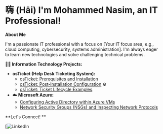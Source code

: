 # 嗨 (Hāi)  I'm Mohammed Nasim, an IT  Professional! 

**About Me** 

I'm a passionate IT professional with a focus on [Your IT focus area, e.g., cloud computing, cybersecurity, systems administration]. I'm always eager to learn new technologies and solve challenging technical problems. 

**👨‍💻 Information Technology Projects:**

*  **osTicket (Help Desk Ticketing System):**
    * [osTicket: Prerequisites and Installation](https://github.com/moetechmind/osticket-prereqs) 
    * [osTicket: Post-Installation Configuration](https://github.com/moetechmind/post-install-config) ⚙️
    * [osTicket: Ticket Lifecycle Examples](https://github.com/moetechmind/ticket-lifecycle) 
* ☁️ **Microsoft Azure:**
    * [Configuring Active Directory within Azure VMs](https://github.com/moetechmind/configure-ad) 
    * [Network Security Groups (NSGs) and Inspecting Network Protocols](https://github.com/jmoetechmind/azure-network-protocols) ️ 

**Let's Connect! **

[![LinkedIn](https://linkedin.com/in/mohammedn652)
